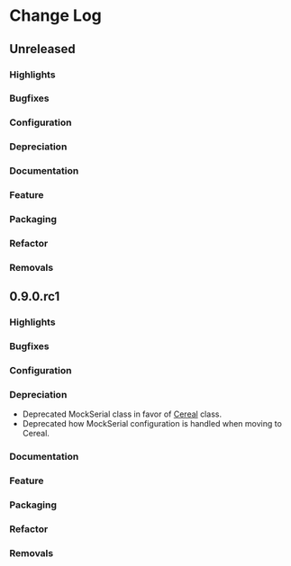 # Change Log

## Unreleased

### Highlights

<!-- Include any especially major or disruptive changes here -->

### Bugfixes

<!-- Bugfixes for the GRANOLA code base -->

### Configuration

<!-- Changes to how GRANOLA can be configured -->

### Depreciation

<!-- Changes to how GRANOLA code that deprecates previous code or behvior -->

### Documentation

<!-- Major changes to documentation and policies. Small docs changes
     don't need a changelog entry. -->

### Feature

<!-- New Features added to GRANOLA -->

### Packaging

<!-- Changes to how GRANOLA is packaged, such as dependency requirements -->

### Refactor

<!-- Changes to how GRANOLA code with not changes to behavior -->

### Removals

<!-- BREAKING changes of code or behavior in GRANOLA-->


## 0.9.0.rc1

### Highlights

<!-- Include any especially major or disruptive changes here -->

### Bugfixes

<!-- Bugfixes for the GRANOLA code base -->

### Configuration

<!-- Changes to how GRANOLA can be configured -->

### Depreciation

- Deprecated MockSerial class in favor of [Cereal](https://granola.readthedocs.io/en/stable/bk_cereal.html) class.
- Deprecated how MockSerial configuration is handled when moving to Cereal.

### Documentation

<!-- Major changes to documentation and policies. Small docs changes
     don't need a changelog entry. -->

### Feature

<!-- New Features added to GRANOLA -->

### Packaging

<!-- Changes to how GRANOLA is packaged, such as dependency requirements -->

### Refactor

<!-- Changes to how GRANOLA code with not changes to behavior -->

### Removals

<!-- BREAKING changes of code or behavior in GRANOLA-->